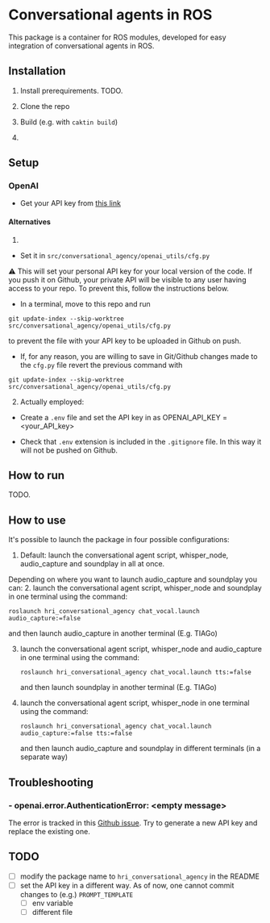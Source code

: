 # Conversational agents in ROS

This package is a container for ROS modules, developed for easy integration of conversational agents in ROS.

## Installation

1. Install prerequirements. TODO.

2. Clone the repo

3. Build (e.g. with `caktin build`)

4. 
## Setup

### OpenAI

- Get your API key from [this link](https://platform.openai.com/account/api-keys)

#### Alternatives

1. 

- Set it in `src/conversational_agency/openai_utils/cfg.py`

:warning: This will set your personal API key for your local version of the code. If you push it on Github, your private API will be visible to any user having access to your repo. To prevent this, follow the instructions below.

- In a terminal, move to this repo and run
```
git update-index --skip-worktree src/conversational_agency/openai_utils/cfg.py
```

to prevent the file with your API key to be uploaded in Github on push. 

- If, for any reason, you are willing to save in Git/Github changes made to the `cfg.py` file revert the previous command with
```
git update-index --skip-worktree src/conversational_agency/openai_utils/cfg.py
```
2. Actually employed:

- Create a `.env` file and set the API key in as OPENAI_API_KEY = <your_API_key>

- Check that `.env` extension is included in the `.gitignore` file. In this way it will not be pushed on Github.

## How to run

TODO.

## How to use
It's possible to launch the package in four possible configurations:
1. Default: launch the conversational agent script, whisper_node, audio_capture and soundplay in all at once.
   
Depending on where you want to launch audio_capture and soundplay you can: 
2. launch the conversational agent script, whisper_node and soundplay in one terminal using the command:
   ```
   roslaunch hri_conversational_agency chat_vocal.launch audio_capture:=false
   ```
   and then launch audio_capture in another terminal (E.g. TIAGo)
   
3. launch the conversational agent script, whisper_node and audio_capture in one terminal using the command:
   ```
   roslaunch hri_conversational_agency chat_vocal.launch tts:=false
   ```
   and then launch soundplay in another terminal (E.g. TIAGo)
   
4. launch the conversational agent script, whisper_node in one terminal using the command:
   ```
   roslaunch hri_conversational_agency chat_vocal.launch audio_capture:=false tts:=false
   ```
   and then launch audio_capture and soundplay in different terminals (in a separate way)

## Troubleshooting

### - openai.error.AuthenticationError: \<empty message\>
The error is tracked in this [Github issue](https://github.com/openai/openai-python/issues/464). Try to generate a new API key and replace the existing one.

## TODO

- [ ] modify the package name to `hri_conversational_agency` in the README
- [ ] set the API key in a different way. As of now, one cannot commit changes to (e.g.) `PROMPT_TEMPLATE`
    - [ ] env variable
    - [ ] different file
